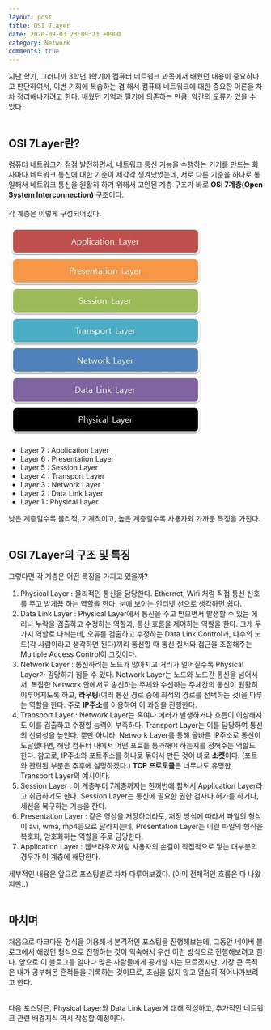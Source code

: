 ```yaml
---
layout: post
title: OSI 7Layer
date: 2020-09-03 23:09:23 +0900
category: Network
comments: true
---
```

지난 학기, 그러니까 3학년 1학기에 컴퓨터 네트워크 과목에서 배웠던 내용이 중요하다고 판단하여서,
이번 기회에 복습하는 겸 해서 컴퓨터 네트워크에 대한 중요한 이론을 차차 정리해나가려고 한다.
배웠던 기억과 필기에 의존하는 만큼, 약간의 오류가 있을 수 있다.
<br/>
<br/>

## OSI 7Layer란?  

컴퓨터 네트워크가 점점 발전하면서, 네트워크 통신 기능을 수행하는 기기를 만드는 회사마다 네트워크 통신에 대한 기준이 제각각 생겨났었는데, 서로 다른 기준을 하나로 통일해서 네트워크 통신을 원활히 하기 위해서 고안된 계층 구조가 바로 **OSI 7계층(Open System Interconnection)** 구조이다.
<br/>
<br/>
각 계층은 이렇게 구성되어있다.

![osi7layer](./img/osi7layer.jpg)

- Layer 7 : Application Layer
- Layer 6 : Presentation Layer
- Layer 5 : Session Layer
- Layer 4 : Transport Layer
- Layer 3 : Network Layer
- Layer 2 : Data Link Layer
- Layer 1 : Physical Layer

낮은 계층일수록 물리적, 기계적이고, 높은 계층일수록 사용자와 가까운 특징을 가진다.
<br/>
<br/>

## OSI 7Layer의 구조 및 특징

그렇다면 각 계층은 어떤 특징을 가지고 있을까?

1. Physical Layer : 물리적인 통신을 담당한다. Ethernet, Wifi 처럼 직접 통신 신호를 주고 받게끔 하는 역할을 한다. 눈에 보이는 인터넷 선으로 생각하면 쉽다.
2. Data Link Layer : Physical Layer에서 통신을 주고 받으면서 발생할 수 있는 에러나 누락을 검출하고 수정하는 역할과, 통신 흐름을 제어하는 역할을 한다. 크게 두가지 역할로 나뉘는데, 오류를 검출하고 수정하는 Data Link Control과, 다수의 노드(각 사람이라고 생각하면 된다)끼리 통신할 때 통신 질서와 접근을 조절해주는 Multiple Access Control이 그것이다.
3. Network Layer : 통신하려는 노드가 많아지고 거리가 멀어질수록 Physical Layer가 감당하기 힘들 수 있다. Network Layer는 노드와 노드간 통신을 넘어서서, 복잡한 Network 안에서도 송신하는 주체와 수신하는 주체간의 통신이 원활히 이루어지도록 하고, **라우팅**(여러 통신 경로 중에 최적의 경로를 선택하는 것)을 다루는 역할을 한다. 주로 **IP주소**를 이용하여 이 과정을 진행한다.
4. Transport Layer : Network Layer는 혹여나 에러가 발생하거나 흐름이 이상해져도 이를 검출하고 수정할 능력이 부족하다. Transport Layer는 이를 담당하여 통신의 신뢰성을 높인다. 뿐만 아니라, Network Layer를 통해 올바른 IP주소로 통신이 도달했다면, 해당 컴퓨터 내에서 어떤 포트를 통과해야 하는지를 정해주는 역할도 한다. 참고로, IP주소와 포트주소를 하나로 묶어서 만든 것이 바로 **소켓**이다. (포트와 관련된 부분은 추후에 설명하겠다.) **TCP 프로토콜**은 너무나도 유명한 Transport Layer의 예시이다.
5. Session Layer : 이 계층부터 7계층까지는 한꺼번에 합쳐서 Application Layer라고 취급하기도 한다.
Session Layer는 통신에 필요한 권한 검사나 허가를 하거나, 세션을 복구하는 기능을 한다.
6. Presentation Layer : 같은 영상을 저장하더라도, 저장 방식에 따라서 파일의 형식이 avi, wma, mp4등으로 달라지는데, Presentation Layer는 이런 파일의 형식을 복호화, 암호화하는 역할을 주로 담당한다.
7. Application Layer : 웹브라우저처럼 사용자의 손길이 직접적으로 닿는 대부분의 경우가 이 계층에 해당한다.

세부적인 내용은 앞으로 포스팅별로 차차 다루어보겠다. (이미 전체적인 흐름은 다 나왔지만..)
<br/>
<br/>

## 마치며

처음으로 마크다운 형식을 이용해서 본격적인 포스팅을 진행해보는데, 그동안 네이버 블로그에서 해왔던 형식으로 진행하는 것이 익숙해서 우선 이런 방식으로 진행해보려고 한다. 앞으로 이 블로그를 얼마나 많은 사람들에게 공개할 지는 모르겠지만, 가장 큰 목적은 내가 공부해온 흔적들을 기록하는 것이므로, 초심을 잃지 않고 열심히 적어나가보려고 한다.
<br/>
<br/>

다음 포스팅은, Physical Layer와 Data Link Layer에 대해 작성하고, 추가적인 네트워크 관련 배경지식 역시 작성할 예정이다.
